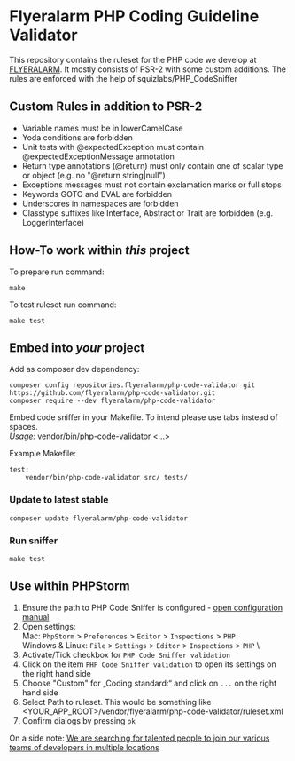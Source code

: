 # Flyeralarm PHP Coding Guideline Validator


This repository contains the ruleset for the PHP code we develop at [FLYERALARM](https://flyeralarm.com). 
It mostly consists of PSR-2 with some custom additions. The rules are enforced with the help of squizlabs/PHP_CodeSniffer


## Custom Rules in addition to PSR-2

* Variable names must be in lowerCamelCase
* Yoda conditions are forbidden
* Unit tests with @expectedException must contain @expectedExceptionMessage annotation
* Return type annotations (@return) must only contain one of scalar type or object (e.g. no "@return string|null")
* Exceptions messages must not contain exclamation marks or full stops
* Keywords GOTO and EVAL are forbidden
* Underscores in namespaces are forbidden
* Classtype suffixes like Interface, Abstract or Trait are forbidden (e.g. LoggerInterface)


## How-To work within *this* project
To prepare run command:
```
make
```

To test ruleset run command:
```
make test
```


## Embed into *your* project

Add as composer dev dependency:
```
composer config repositories.flyeralarm/php-code-validator git https://github.com/flyeralarm/php-code-validator.git
composer require --dev flyeralarm/php-code-validator
```

Embed code sniffer in your Makefile. To intend please use tabs instead of spaces. \
_Usage:_ vendor/bin/php-code-validator <folder-to-test-one> <folder-to-test-two> <...>

Example Makefile:
```
test:
	vendor/bin/php-code-validator src/ tests/
```


### Update to latest stable

```
composer update flyeralarm/php-code-validator
```


### Run sniffer
```
make test
```


## Use within PHPStorm
1) Ensure the path to PHP Code Sniffer is configured - [open configuration manual](https://confluence.jetbrains.com/display/PhpStorm/PHP+Code+Sniffer+in+PhpStorm#PHPCodeSnifferinPhpStorm-1.1.SpecifyingthepathtoPHPCodeSniffer) 
2) Open settings: \
   Mac: `PhpStorm` > `Preferences` > `Editor` > `Inspections` > `PHP` \
   Windows & Linux: `File` > `Settings` > `Editor` > `Inspections` > `PHP` \
3) Activate/Tick checkbox for `PHP Code Sniffer validation`
4) Click on the item `PHP Code Sniffer validation` to open its settings on the right hand side
5) Choose "Custom" for „Coding standard:“ and click on `...` on the right hand side
6) Select Path to ruleset. This would be something like <YOUR_APP_ROOT>/vendor/flyeralarm/php-code-validator/ruleset.xml
7) Confirm dialogs by pressing `ok`


On a side note: [We are searching for talented people to join our various teams of developers in multiple locations](https://karriere.flyeralarm.com/jobs)
